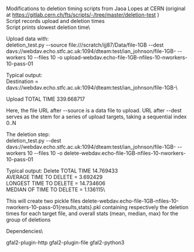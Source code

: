 Modifications to deletion timing scripts from Jaoa Lopes at CERN (original at 
https://gitlab.cern.ch/fts/scripts/-/tree/master/deletion-test )\
Script records upload and deletion times\
Script prints slowest deletion time\

Upload data with:\
deletion_test.py --source file:///scratch/ijj87/Data/file-1GB --dest davs://webdav.echo.stfc.ac.uk:1094/dteam:test/ian_johnson/file-1GB- 
--workers 10 --files 10 -o upload-webdav.echo-file-1GB-nfiles-10-nworkers-10-pass-01 

Typical output:\
Destination = davs://webdav.echo.stfc.ac.uk:1094/dteam:test/ian_johnson/file-1GB-\

Upload TOTAL TIME 339.668717

Here, the file URL after --source is a data file to upload. URL after --dest serves as the stem for a series of upload targets, taking a sequential index 0..N

The deletion step:\
deletion_test.py --dest davs://webdav.echo.stfc.ac.uk:1094/dteam:test/ian_johnson/file-1GB- 
--workers 10 --files 10 -o delete-webdav.echo-file-1GB-nfiles-10-nworkers-10-pass-01

Typical output:
Delete TOTAL TIME 14.769433\
AVERAGE TIME TO DELETE = 3.692429\
LONGEST TIME TO DELETE = 14.734606\
MEDIAN OF TIME TO DELETE = 1.136115\

This will create two pickle files delete-webdav.echo-file-1GB-nfiles-10-nworkers-10-pass-01{results,stats}.pkl containing respectively the deletion times for each target file, 
and overall stats (mean, median, max) for the group of deletions

Dependencies\

gfal2-plugin-http gfal2-plugin-file gfal2-python3 


